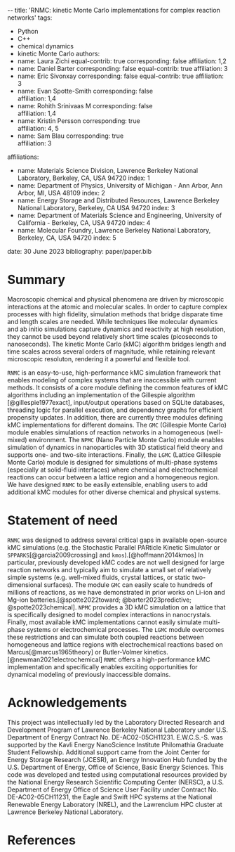 --
title: 'RNMC: kinetic Monte Carlo implementations for complex reaction networks'
tags:
  - Python
  - C++
  - chemical dynamics
  - kinetic Monte Carlo
authors:
  - name: Laura Zichi
    equal-contrib: true
    corresponding: false
    affiliation: 1,2
  - name: Daniel Barter
    corresponding: false
    equal-contrib: true
    affiliation: 3
  - name: Eric Sivonxay
    corresponding: false
    equal-contrib: true
    affiliation: 3
  - name: Evan Spotte-Smith
    corresponding: false  
    affiliation: 1,4
  - name: Rohith Srinivaas M
    corresponding: false  
    affiliation: 1,4
  - name: Kristin Persson
    corresponding: true  
    affiliation: 4, 5
  - name: Sam Blau
    corresponding: true  
    affiliation: 3

affiliations:
 - name: Materials Science Division, Lawrence Berkeley National Laboratory, Berkeley, CA, USA 94720
   index: 1
 - name: Department of Physics, University of Michigan - Ann Arbor, Ann Arbor, MI, USA 48109
   index: 2
 - name: Energy Storage and Distributed Resources, Lawrence Berkeley National Laboratory, Berkeley, CA USA 94720
   index: 3
 - name: Department of Materials Science and Engineering, University of California - Berkeley, CA, USA 94720
   index: 4
 - name: Molecular Foundry, Lawrence Berkeley National Laboratory, Berkeley, CA, USA 94720
   index: 5
 
date: 30 June 2023
bibliography: paper/paper.bib


# Summary

Macroscopic chemical and physical phenomena are driven by microscopic interactions at the atomic and molecular scales.
In order to capture complex processes with high fidelity, simulation methods that bridge disparate time and length scales are needed.
While techniques like molecular dynamics and ab initio simulations capture dynamics and reactivity at high resolution, they cannot be used beyond relatively short time scales (picoseconds to nanoseconds).
The kinetic Monte Carlo (kMC) algorithm bridges length and time scales across several orders of magnitude, while retaining relevant microscopic resoluton, rendering it a powerful and flexible tool.

`RNMC` is an easy-to-use, high-performance kMC simulation framework that enables modeling of complex systems that are inaccessible with current methods.
It consists of a core module defining the common features of kMC algorithms including an implementation of the Gillespie algorithm [@gillespie1977exact], input/output operations based on SQLite databases, threading logic for parallel execution, and dependency graphs for efficient propensity updates.
In addition, there are currently three modules defining kMC implementations for different domains.
The `GMC` (Gillespie Monte Carlo) module enables simulations of reaction networks in a homogeneous (well-mixed) environment.
The `NPMC` (Nano Particle Monte Carlo) module enables simulation of dynamics in nanoparticles with 3D statistical field theory and supports one- and two-site interactions.
Finally, the `LGMC` (Lattice Gillespie Monte Carlo) module is designed for simulations of multi-phase systems (especially at solid-fluid interfaces) where chemical and electrochemical reactions can occur between a lattice region and a homogeneous region.
We have designed `RNMC` to be easily extensible, enabling users to add additional kMC modules for other diverse chemical and physical systems.


# Statement of need

`RNMC` was designed to address several critical gaps in available open-source kMC simulations (e.g. the Stochastic Parallel PARticle Kinetic Simulator or `SPPARKS`[@garcia2009crossing] and `kmos`).[@hoffmann2014kmos]
In particular, previously developed kMC codes are not well designed for large reaction networks and typically aim to simulate a small set of relatively simple systems (e.g. well-mixed fluids, crystal lattices, or static two-dimensional surfaces).
The module `GMC` can easily scale to hundreds of millions of reactions, as we have demonstrated in prior works on Li-ion and Mg-ion batteries.[@spotte2022toward; @barter2023predictive; @spotte2023chemical].
`NPMC` provides a 3D kMC simulation on a lattice that is specifically designed to model complex interactions in nanocrystals.
Finally, most available kMC implementations cannot easily simulate multi-phase systems or electrochemical processes.
The `LGMC` module overcomes these restrictions and can simulate both coupled reactions between homogeneous and lattice regions with electrochemical reactions based on Marcus[@marcus1965theory] or Butler-Volmer kinetics.[@newman2021electrochemical]
`RNMC` offers a high-performance kMC implementation and specifically enables exciting opportunities for dynamical modeling of previously inaccessible domains.


# Acknowledgements

This project was intellectually led by the Laboratory Directed Research and Development Program of Lawrence Berkeley National Laboratory under U.S. Department of Energy Contract No. DE-AC02-05CH11231.
E.W.C.S.-S. was supported by the Kavli Energy NanoScience Institute Philomathia Graduate Student Fellowship.
Additional support came from the Joint Center for Energy Storage Research (JCESR), an Energy Innovation Hub funded by the U.S. Department of Energy, Office of Science, Basic Energy Sciences.
This code was developed and tested using computational resources provided by the National Energy Research Scientific Computing Center (NERSC), a U.S. Department of Energy Office of Science User Facility under Contract No. DE-AC02-05CH11231, the Eagle and Swift HPC systems at the National Renewable Energy Laboratory (NREL), and the Lawrencium HPC cluster at Lawrence Berkeley National Laboratory.

# References
